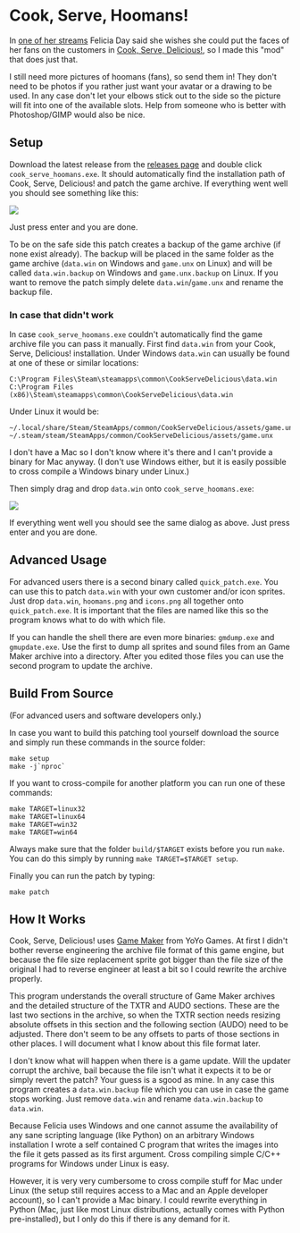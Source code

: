 Cook, Serve, Hoomans!
=====================

In [one of her streams](http://www.twitch.tv/feliciaday/v/4517425?t=02h19m22s)
Felicia Day said she wishes she could put the faces of her fans on the customers
in [Cook, Serve, Delicious!](http://store.steampowered.com/app/247020/), so I
made this "mod" that does just that.

I still need more pictures of hoomans (fans), so send them in! They don't need
to be photos if you rather just want your avatar or a drawing to be used. In any
case don't let your elbows stick out to the side so the picture will fit into
one of the available slots. Help from someone who is better with Photoshop/GIMP
would also be nice.

Setup
-----

Download the latest release from the [releases page](https://github.com/panzi/cook-serve-hoomans/releases)
and double click `cook_serve_hoomans.exe`. It should automatically find the
installation path of Cook, Serve, Delicious! and patch the game archive. If
everything went well you should see something like this:

![](http://panzi.github.io/cook-serve-hoomans/img/patch_success.png)

Just press enter and you are done.

To be on the safe side this patch creates a backup of the game archive (if none
exist already). The backup will be placed in the same folder as the game archive
(`data.win` on Windows and `game.unx` on Linux) and will be called
`data.win.backup` on Windows and `game.unx.backup` on Linux. If you want to
remove the patch simply delete `data.win`/`game.unx` and rename the backup file.

### In case that didn't work

In case `cook_serve_hoomans.exe` couldn't automatically find the game archive
file you can pass it manually. First find `data.win` from your Cook, Serve,
Delicious! installation. Under Windows `data.win` can usually be found at one of
these or similar locations:

```
C:\Program Files\Steam\steamapps\common\CookServeDelicious\data.win
C:\Program Files (x86)\Steam\steamapps\common\CookServeDelicious\data.win
```

Under Linux it would be:

```
~/.local/share/Steam/SteamApps/common/CookServeDelicious/assets/game.unx
~/.steam/steam/SteamApps/common/CookServeDelicious/assets/game.unx
```

I don't have a Mac so I don't know where it's there and I can't provide a binary
for Mac anyway. (I don't use Windows either, but it is easily possible to cross
compile a Windows binary under Linux.)

Then simply drag and drop `data.win` onto `cook_serve_hoomans.exe`:

![](http://panzi.github.io/cook-serve-hoomans/img/open_with_cook_serve_hoomans.png)

If everything went well you should see the same dialog as above. Just press enter
and you are done.

Advanced Usage
--------------

For advanced users there is a second binary called `quick_patch.exe`. You can
use this to patch `data.win` with your own customer and/or icon sprites. Just
drop `data.win`, `hoomans.png` and `icons.png` all together onto
`quick_patch.exe`. It is important that the files are named like this so the
program knows what to do with which file.

If you can handle the shell there are even more binaries: `gmdump.exe` and
`gmupdate.exe`. Use the first to dump all sprites and sound files from an
Game Maker archive into a directory. After you edited those files you can
use the second program to update the archive.

Build From Source
-----------------

(For advanced users and software developers only.)

In case you want to build this patching tool yourself download the source and
simply run these commands in the source folder:

```
make setup
make -j`nproc`
```

If you want to cross-compile for another platform you can run one of these
commands:

```
make TARGET=linux32
make TARGET=linux64
make TARGET=win32
make TARGET=win64
```

Always make sure that the folder `build/$TARGET` exists before you run `make`.
You can do this simply by running `make TARGET=$TARGET setup`.

Finally you can run the patch by typing:

```
make patch
```

How It Works
------------

Cook, Serve, Delicious! uses [Game Maker](http://www.yoyogames.com/studio) from
YoYo Games. At first I didn't bother reverse engineering the archive file format
of this game engine, but because the file size replacement sprite got bigger than
the file size of the original I had to reverse engineer at least a bit so I
could rewrite the archive properly.

This program understands the overall structure of Game Maker archives and the
detailed structure of the TXTR and AUDO sections. These are the last two
sections in the archive, so when the TXTR section needs resizing absolute
offsets in this section and the following section (AUDO) need to be adjusted.
There don't seem to be any offsets to parts of those sections in other places.
I will document what I know about this file format later.

I don't know what will happen when there is a game update. Will the updater
corrupt the archive, bail because the file isn't what it expects it to be or
simply revert the patch? Your guess is a sgood as mine. In any case this program
creates a `data.win.backup` file which you can use in case the game stops
working. Just remove `data.win` and rename `data.win.backup` to `data.win`.

Because Felicia uses Windows and one cannot assume the availability of any sane
scripting language (like Python) on an arbitrary Windows installation I wrote a
self contained C program that writes the images into the file it gets passed as
its first argument. Cross compiling simple C/C++ programs for Windows under
Linux is easy.

However, it is very very cumbersome to cross compile stuff for Mac under Linux
(the setup still requires access to a Mac and an Apple developer account), so I
can't provide a Mac binary. I could rewrite everything in Python (Mac, just like
most Linux distributions, actually comes with Python pre-installed), but I only
do this if there is any demand for it.
